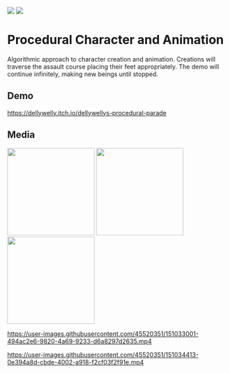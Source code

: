 <a href="https://docs.microsoft.com/en-us/dotnet/csharp/"><img src="https://img.shields.io/badge/Powered%20by-C%23-blue.svg"/></a>
<a href="https://unity.com/"><img src="https://img.shields.io/badge/Powered%20by-Unity-lightgrey.svg"/></a>

# Procedural Character and Animation
Algorithmic approach to character creation and animation. Creations will traverse the assault course placing their feet appropriately. The demo will continue infinitely, making new beings until stopped. 

## Demo
https://dellywelly.itch.io/dellywellys-procedural-parade

## Media

<div>
  <img src="https://pbs.twimg.com/media/EpIGSsmXUAAOksP?format=jpg&name=small" height=200px>
  <img src="https://pbs.twimg.com/media/EpIE9LGXIAYyMbs?format=jpg&name=small" height=200px>
  <img src ="https://pbs.twimg.com/media/EpILvS5W8AY3ihy?format=png&name=small" height=200px>
</div>

https://user-images.githubusercontent.com/45520351/151033001-494ac2e6-9820-4a69-9233-d6a8297d2635.mp4



https://user-images.githubusercontent.com/45520351/151034413-0e394a8d-cbde-4002-a918-f2cf03f2f91e.mp4

